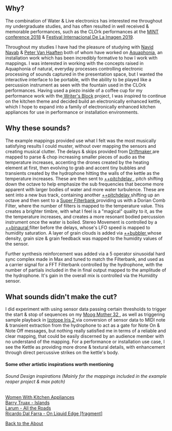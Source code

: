<!---layout: page
title: "Why?"
permalink: /why/--->

<h2> Why? </h2>
The combination of Water & Live electronics has interested me throughout my undergraduate studies, and has often resulted in well received & memorable performances, such as the CLOrk performances at the  <a href="https://vimeo.com/303592192"> MINT conference 2018</a> & <a href="http://festivaldelaimagen.com/"> Festival Internacional De La Imagen 2019</a>.

Throughout my studies I have had the pleasure of studying with <a href="github.com/navid"> Navid Navab</a> & <a href="https://github.com/petervanhaaften"> Peter Van Haaften</a> both of whom have worked on <a href="http://navidnavab.net/projects.html#aquaphoneia"> Aquaphonia</a>, an installation work which has been incredibly formative to how I work with mappings. I was interested in working with the concepts raised in Aquaphonia of natural, everyday processes controlling electronic processing of sounds captured in the presentation space, but I wanted the interactive interface to be portable, with the ability to be played like a percussion instrument as seen with the fountain used in the CLOrk performances. Having used a piezo inside of a coffee cup for my performance work with the<a href="https://www.youtube.com/watch?v=OVAag53U51Q"> Writer's </a><a href="https://github.com/olivercarter/WritersBlock"> Block</a> project, I was inspired to continue on the kitchen theme and decided build an electronically enhanced kettle, which I hope to expand into a family of electronically enhanced kitchen appliances for use in performance or installation environments.

<h2> Why these sounds? </h2>

The example mappings provided use what I felt was the most musically satisfying results I could muster, without over mapping the sensors and creating musical clutter. The delays & skips provided from <a href="https://puremagnetik.com/collections/free-plugins/products/driftmaker-delay-disintegration-device"> Driftmaker </a> are mapped to parse & chop increasing smaller pieces of audio as the temperature increases, accenting the drones created by the heating element at first, then evolving to grab and accent tiny bubbles and transients created by the hydrophone hitting the walls of the kettle as the temperature increases. These are then sent to <a href="https://www.soundhack.com/freeware/pitchdelay++"> ++pitchdelay </a>, pitch shifting down the octave to help emphasize the sub frequencies that become more apparent with larger bodies of water and more water turbulence. These are sent into a new bus track, containing another <a href="https://www.soundhack.com/freeware/"> ++pitchdelay </a> shifting up an octave and then sent to a <a href="http://www.michaelnorris.info/software/soundmagic-spectral"> Super Filterbank </a> providing us with a Dorian Comb Filter, where the number of filters is mapped to the temperature value. This creates a brighter timbre, with what I feel is a "magical" quality to it, as the the temperature increases, and creates a more resonant bodied percussion instrument once the water is boiled. Stereo Movement is controlled by a <a href="https://www.soundhack.com/spectral-shapers/"> ++binaural </a>filter before the delays, whose's LFO speed is mapped to humidity saturation. A layer of grain clouds is added via <a href="https://www.soundhack.com/freeware/"> ++bubbler </a> whose density, grain size & grain feedback was mapped to the humidity values of the sensor.

Further synthesis reinforcement was added via a 5 operator sinusoidal hard sync complex made in Max and tuned to match the Filterbank, and used as a carrier signal for a FFT Filterbank controlled by the hydrophone, with the number of partials included in the in final output mapped to the amplitude of the hydrophone. It's gain in the overall mix is controlled via the Humidity sensor.

<h2> What sounds didn't make the cut? </h2>
I did experiment with using sensor data passing certain thresholds to trigger the start & stop of sequences on my <a href="https://www.moogmusic.com/products/mother-32"> Moog Mother 32 </a>, as well as triggering sample playback in <a href="https://www.izotope.com/en/products/iris.html"> Izotope Iris 2 </a> via conversion of sensor data to MIDI note & transient extraction from the hydrophone to act as a gate for Note On & Note Off messages, but nothing really satisfied me in terms of a reliable and clear mapping, that could be easily discerned by an audience member with no understand of the mapping. For a performance or installation use case, I see the Kettle as providing more drone & textural details, with enhancement through direct percussive strikes on the kettle's body.

<h4> Some other artistic inspirations worth mentioning</h4>
<h6> Sound Design inspirations (Mainly for the mappings included in the example reaper project & max patch)</h6>
<a href="https://wwkacertification.blogspot.com/"> Women With Kitchen Appliances</a><br>
<a href="https://www.youtube.com/watch?v=RjFqrT6PdfI"> Barry Truax - Islands</a><br>
<a href="https://micahfrank.bandcamp.com/album/all-the-roads-2"> Larum - All the Roads</a><br>
<a href="http://www.fondation-langlois.org/html/e/oeu.php?NumEnregOeu=o00002735"> Ricardo Dal Farra - On Liquid Edge [fragment]</a><br>

 <a href="https://kaseypocius.github.io/MUMT306-MagicMappedKettle/about"> Back to the About</a>
